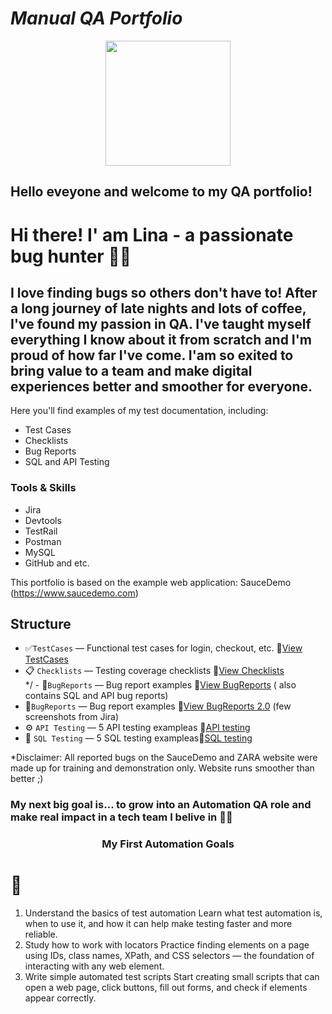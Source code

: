 # *Manual QA Portfolio*
<p align="center">
  <img src= "https://media.giphy.com/media/ieyl9zmCjO4b4t6qoY/giphy.gif" width="200">
</p>

 ## Hello eveyone and welcome to my QA portfolio! 

# Hi there! I' am Lina - a passionate bug hunter 🕵️‍♀️ 
I love finding bugs so others don't have to! 
After a long journey of late nights and lots of coffee, I've found my passion in QA. 
I've taught myself everything I know about it from scratch and I'm proud of how far I've come. 
I'am so exited to bring value to a team and make digital experiences better and smoother for everyone. 
---
 
Here you'll find examples of my test documentation, including:

- Test Cases
- Checklists
- Bug Reports
- SQL and API Testing
  
### Tools & Skills
- Jira
- Devtools
- TestRail
- Postman
- MySQL
- GitHub and etc.

This portfolio is based on the example web application: SauceDemo (https://www.saucedemo.com)

## Structure

- ✅`TestCases` — Functional test cases for login, checkout, etc. 📄[View TestCases](TestCases.md)
- 📋 `Checklists` — Testing coverage checklists 📄[View Checklists](Checklists.md)  
  */ - 🐞`BugReports` — Bug report examples 📄[View BugReports](BugReports.md) ( also contains SQL and API bug reports)
- 📎`BugReports` — Bug report examples 📄[View BugReports 2.0](Jira-screenshots) (few screenshots from Jira)
- ⚙️ `API Testing` — 5 API testing exampleas 📄[API testing ](APITesting.md)
- 🐬 `SQL Testing` — 5 SQL testing exampleas📄[SQL testing](SQLTesting.md)

*Disclaimer: All reported bugs on the SauceDemo and ZARA website were made up for training and demonstration only. Website runs smoother than better ;)

### My next big goal is... to grow into an Automation QA role and make real impact in a tech team I belive in 🚀✨

<h3 align="center"> My First Automation Goals <h1>🎯</h1> </h3>

1. Understand the basics of test automation
Learn what test automation is, when to use it, and how it can help make testing faster and more reliable.
2. Study how to work with locators
Practice finding elements on a page using IDs, class names, XPath, and CSS selectors — the foundation of interacting with any web element.
3. Write simple automated test scripts
Start creating small scripts that can open a web page, click buttons, fill out forms, and check if elements appear correctly.
